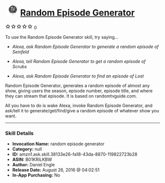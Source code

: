 # &nbsp;<img src="skill_icon" alt="Random Episode Generator icon" width="36"> [Random Episode Generator](http://alexa.amazon.com/#skills/amzn1.ask.skill.38133e26-fa18-43da-8870-119822723b28)
![0 stars](../../images/ic_star_border_black_18dp_1x.png)![0 stars](../../images/ic_star_border_black_18dp_1x.png)![0 stars](../../images/ic_star_border_black_18dp_1x.png)![0 stars](../../images/ic_star_border_black_18dp_1x.png)![0 stars](../../images/ic_star_border_black_18dp_1x.png) 0

To use the Random Episode Generator skill, try saying...

* *Alexa, ask Random Episode Generator to generate a random episode of Seinfeld*

* *Alexa, tell Random Episode Generator to get a random episode of Scrubs*

* *Alexa, ask Random Episode Generator to find an episode of Lost*

Random Episode Generator, generates a random episode of almost any show, giving users the season, episode number, episode title, and where they can stream that episode. It is based on randomtvguide.com. 

All you have to do is wake Alexa, invoke Random Episode Generator, and ask/tell it to generate/get/find/give a random episode of whatever show you want.

***

### Skill Details

* **Invocation Name:** random episode generator
* **Category:** null
* **ID:** amzn1.ask.skill.38133e26-fa18-43da-8870-119822723b28
* **ASIN:** B01KRILKBW
* **Author:** Daniel Engle
* **Release Date:** August 26, 2016 @ 04:02:51
* **In-App Purchasing:** No

